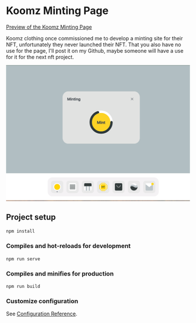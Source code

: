 # Koomz Minting Page

[Preview of the Koomz Minting Page ](https://logoxo.github.io/koomz_minting_page/)

Koomz clothing once commissioned me to develop a minting site for their NFT, unfortunately they never launched their NFT. That you also have no use for the page, I'll post it on my Github, maybe someone will have a use for it for the next nft project. 

![alt text](https://github.com/logoxo/koomz_miniting_page/blob/master/src/assets/img/shop/minting.png?raw=true)

## Project setup
```
npm install
```

### Compiles and hot-reloads for development
```
npm run serve
```

### Compiles and minifies for production
```
npm run build
```

### Customize configuration
See [Configuration Reference](https://cli.vuejs.org/config/).
